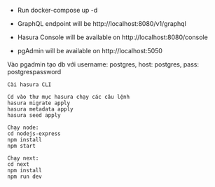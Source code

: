 - Run docker-compose up -d

- GraphQL endpoint will be http://localhost:8080/v1/graphql
- Hasura Console will be available on http://localhost:8080/console
- pgAdmin will be available on http://localhost:5050

Vào pgadmin tạo db với username: postgres, host: postgres, pass: postgrespassword
```
Cài hasura CLI

Cd vào thư mục hasura chạy các câu lệnh
hasura migrate apply
hasura metadata apply
hasura seed apply
```

```
Chạy node:
cd nodejs-express
npm install
npm start
```

```
Chạy next:
cd next
npm install
npm run dev
```